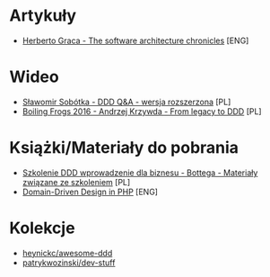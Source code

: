 # Artykuły
* [Herberto Graca - The software architecture chronicles](https://herbertograca.com/2017/07/03/the-software-architecture-chronicles/) [ENG]

# Wideo
* [Sławomir Sobótka - DDD Q&A - wersja rozszerzona](https://www.youtube.com/watch?v=do-xqIbKZ_8) [PL]
* [Boiling Frogs 2016 - Andrzej Krzywda - From legacy to DDD](https://www.youtube.com/watch?v=MzV2vGSTpo8&t=2s) [PL]

# Książki/Materiały do pobrania
* [Szkolenie DDD wprowadzenie dla biznesu - Bottega - Materiały związane ze szkoleniem](https://bottega.com.pl/szkolenie-ddd-wprowadzenie-dla-biznesu#downloads) [PL]
* [Domain-Driven Design in PHP](https://leanpub.com/ddd-in-php) [ENG]

# Kolekcje
* [heynickc/awesome-ddd](https://github.com/heynickc/awesome-ddd)
* [patrykwozinski/dev-stuff](https://github.com/patrykwozinski/dev-stuff)
